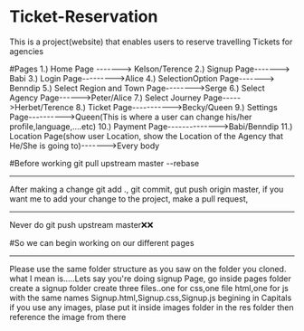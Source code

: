 # Ticket-Reservation
This is a project(website) that enables users to reserve travelling Tickets for agencies

#Pages
1.) Home Page -------> Kelson/Terence
2.) Signup Page-------> Babi
3.) Login Page--------->Alice
4.) SelectionOption Page-------> Benndip
5.) Select Region and Town Page-------->Serge
6.) Select Agency Page------>Peter/Alice
7.) Select Journey Page----->Herbet/Terence
8.) Ticket Page----------->Becky/Queen
9.) Settings Page---------->Queen(This is where a user can change his/her profile,language,....etc)
10.) Payment Page-------------->Babi/Benndip
11.) Location Page(show user Location, show the Location of the Agency that He/She is going to)------->Every body

#Before working
git pull upstream master --rebase
_____
After making a change
git add ., 
git commit, 
gut push origin master, 
if you want me to add your change to the project, make a pull request, 
_______
Never do
git push upstream master❌❌


#So we can begin working on our different pages
_______________
Please use the same folder structure as you saw on the folder you cloned.
what I mean is.....Lets say you're doing signup Page, 
go inside pages folder
create a signup folder
create three files..one for css,one file html,one for js with the same names
Signup.html,Signup.css,Signup.js begining in Capitals
if you use any images, plase put it inside images folder in the res folder
then reference the image from there
